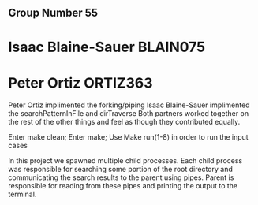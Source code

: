 ## Group Number 55
# Isaac Blaine-Sauer BLAIN075
# Peter Ortiz ORTIZ363
Peter Ortiz implimented the forking/piping
Isaac Blaine-Sauer implimented the searchPatternInFile and dirTraverse
Both partners worked together on the rest of the other things and feel as though they contributed equally.

Enter make clean;
Enter make;
Use Make run(1-8) in order to run the input cases

In this project we spawned multiple child processes. Each child process was responsible for
searching some portion of the root directory and communicating the search results to the parent
using pipes. Parent is responsible for reading from these pipes and printing the output to the
terminal.
